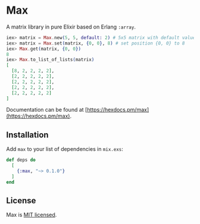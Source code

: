 # Max

A matrix library in pure Elixir based on Erlang `:array`.

```elixir
iex> matrix = Max.new(5, 5, default: 2) # 5x5 matrix with default value 2
iex> matrix = Max.set(matrix, {0, 0}, 8) # set position {0, 0} to 8
iex> Max.get(matrix, {0, 0})
8
iex> Max.to_list_of_lists(matrix)
[
  [8, 2, 2, 2, 2],
  [2, 2, 2, 2, 2],
  [2, 2, 2, 2, 2],
  [2, 2, 2, 2, 2],
  [2, 2, 2, 2, 2]
]
```

Documentation can be found at [https://hexdocs.pm/max](https://hexdocs.pm/max).

## Installation

Add `max` to your list of dependencies in `mix.exs`:

```elixir
def deps do
  [
    {:max, "~> 0.1.0"}
  ]
end
```

## License

Max is [MIT licensed](LICENSE).
